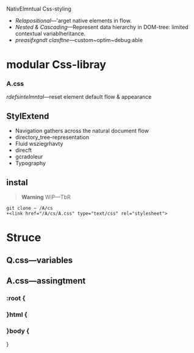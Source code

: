 
NativElmntual Css-styling

* *Relapositional*—'arget native elements in flow.
* *Nested & Cascading*—Represent data hierarchy in DOM-tree: limited contextual variablheritance.
* *preasifxgndt clasftne*—custom~optim~debug·able

# modular Css-libray

### A.css

*rdefsintelmntal*—reset element default flow & appearance

## StylExtend

* Navigation gathers across the natural document flow
* directory_tree-representation
* Fluid wsziegrhavty
* direcft
* gcradoleur
* Typography

## instal

> **Warning**
> WiP—TbR

```
git clone ~ /A/cs
+<link href="/A/cs/A.css" type="text/css" rel="stylesheet">
```

# Struce

## Q.css—variables

## A.css—assingtment

### :root {
### }html {
### }body {
}